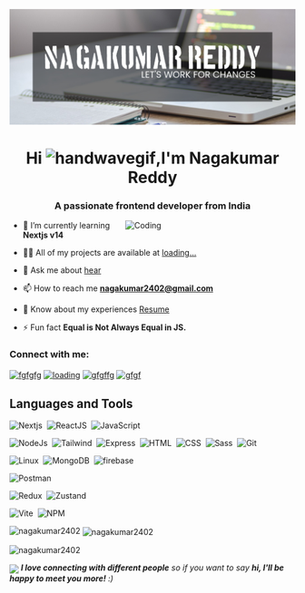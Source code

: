 [![MasterHead](assets/NAGA.jpg)](https://www.google.com/)

<h1 align="center">Hi <img alt="handwavegif" src="https://user-images.githubusercontent.com/39513876/112366216-8cfe7400-8cfe-11eb-8116-7d3dbae20e97.gif" width='30'/>,I'm Nagakumar Reddy</h1>

<h3 align="center">A passionate frontend developer from India</h3>
<img align="right" alt="Coding" width="300" max-width="300" src="https://i.pinimg.com/originals/7c/e9/e3/7ce9e34927261d3b035090cac779fec5.gif">

- 🌱 I’m currently learning **Nextjs v14**

- 👨‍💻 All of my projects are available at [loading...](loading...)

- 💬 Ask me about [hear](https://github.com/Nagakumar2402/Nagakumar2402/issues/1#issue-2039084642)

- 📫 How to reach me **nagakumar2402@gmail.com**

- 📄 Know about my experiences [Resume](loading..)

- ⚡ Fun fact **Equal is Not Always Equal in JS.**

<h3 align="left">Connect with me:</h3>
<p align="left">
<a href="https://linkedin.com/in/fgfgfg" target="blank"><img align="center" src="https://raw.githubusercontent.com/rahuldkjain/github-profile-readme-generator/master/src/images/icons/Social/linked-in-alt.svg" alt="fgfgfg" height="30" width="40" /></a>
<a href="https://fb.com/loading" target="blank"><img align="center" src="https://raw.githubusercontent.com/rahuldkjain/github-profile-readme-generator/master/src/images/icons/Social/facebook.svg" alt="loading" height="30" width="40" /></a>
<a href="https://instagram.com/gfgffg" target="blank"><img align="center" src="https://raw.githubusercontent.com/rahuldkjain/github-profile-readme-generator/master/src/images/icons/Social/instagram.svg" alt="gfgffg" height="30" width="40" /></a>
<a href="https://www.youtube.com/c/gfgf" target="blank"><img align="center" src="https://raw.githubusercontent.com/rahuldkjain/github-profile-readme-generator/master/src/images/icons/Social/youtube.svg" alt="gfgf" height="30" width="40" /></a>
</p>

<h2 align="left">Languages and Tools</h2>

![Nextjs](https://img.shields.io/badge/-Nextjs-010409?style=flat-square&logo=Next.js)&nbsp;
![ReactJS](https://img.shields.io/badge/-React-010409?style=flat-square&logo=react)&nbsp;
![JavaScript](https://img.shields.io/badge/-JavaScript-010409?style=flat-square&logo=javascript)&nbsp;

![NodeJs](https://img.shields.io/badge/-NodeJs-010409?style=flat-square&logo=Node.js&logoColor=white)&nbsp;
![Tailwind](https://img.shields.io/badge/-Tailwind-010409?style=flat-square&logo=tailwindcss)&nbsp;
![Express](https://img.shields.io/badge/-Express-010409?style=flat-square&logo=express)&nbsp;
![HTML](https://img.shields.io/badge/-HTML-010409?style=flat-square&logo=HTML5)&nbsp;
![CSS](https://img.shields.io/badge/-CSS-010409?style=flat-square&logo=CSS3&logoColor=1572B6)&nbsp;
![Sass](https://img.shields.io/badge/-Sass-010409?style=flat-square&logo=sass&logoColor=white)&nbsp;
![Git](https://img.shields.io/badge/-Git-010409?style=flat-square&logo=git)&nbsp;

![Linux](https://img.shields.io/badge/-Linux-010409?style=flat-square&logo=linux)&nbsp;
![MongoDB](https://img.shields.io/badge/-MongoDB-010409?style=flat-square&logo=mongodb)&nbsp;
![firebase](https://img.shields.io/badge/-firebase-010409?style=flat-square&logo=firebase)&nbsp;

![Postman](https://img.shields.io/badge/-Postman-010409?style=flat-square&logo=postman)&nbsp;

![Redux](https://img.shields.io/badge/-Redux-010409?style=flat-square&logo=redux)&nbsp;
![Zustand](https://img.shields.io/badge/-Zustand-010409?style=flat-square&logo=Zustand)&nbsp;

![Vite](https://img.shields.io/badge/-Vite-010409?style=flat-square&logo=vite)&nbsp;
![NPM](https://img.shields.io/badge/-NPM-010409?style=flat-square&logo=npm)&nbsp;

<!-- <br> -->

<p><img align="left" src="https://github-readme-stats.vercel.app/api/top-langs?username=nagakumar2402&show_icons=true&locale=en&layout=compact" alt="nagakumar2402" /></p>

<p>&nbsp;<img align="center" src="https://github-readme-stats.vercel.app/api?username=nagakumar2402&show_icons=true&locale=en" alt="nagakumar2402" /></p>

<p><img align="center" src="https://github-readme-streak-stats.herokuapp.com/?user=nagakumar2402&" alt="nagakumar2402" /></p>

<img src="https://media.giphy.com/media/LnQjpWaON8nhr21vNW/giphy.gif" width="60" align="center"> <em><b>I love connecting with different people</b> so if you want to say <b>hi, I'll be happy to meet you more!</b> :)</em>
